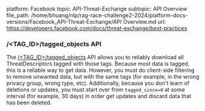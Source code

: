 platform: Facebook
topic: API-Threat-Exchange
subtopic: API Overview
file_path: /home/bhuang/nlp/rag-race-challenge2-2024/platform-docs-versions/Facebook_API-Threat-Exchange/API Overview.md
url: https://developers.facebook.com/docs/threat-exchange/best-practices

### /<TAG\_ID>/tagged\_objects API

The [/<TAG\_ID>/tagged\_objects](https://developers.facebook.com/docs/threat-exchange/reference/apis/threattags) API allows you to reliably download all ThreatDescriptors tagged with those tags. Because most data is tagged, this is a reliable way to get data. However, you must do client-side filtering to remove unwanted data, but with the same tags (for example, in the wrong privacy group, wrong type, etc). Additionally, because you don't learn of deletions or updates, you must start over from `tagged_since=0` at some interval (for example, 30 days) in order get updates and discard data that has been deleted.